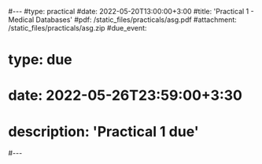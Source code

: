 #---
#type: practical
#date: 2022-05-20T13:00:00+3:00
#title: 'Practical 1 - Medical Databases'
#pdf: /static_files/practicals/asg.pdf
#attachment: /static_files/practicals/asg.zip
#due_event: 
#    type: due
#    date: 2022-05-26T23:59:00+3:30
#    description: 'Practical 1 due'
#---
